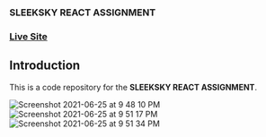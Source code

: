 ### SLEEKSKY REACT ASSIGNMENT

### [Live Site](https://frosty-newton-789104.netlify.app/)

## Introduction
This is a code repository for the **SLEEKSKY REACT ASSIGNMENT**. 


![Screenshot 2021-06-25 at 9 48 10 PM](https://user-images.githubusercontent.com/76640086/123456010-fb094e80-d5ff-11eb-8a17-997623245e8a.png)
![Screenshot 2021-06-25 at 9 51 17 PM](https://user-images.githubusercontent.com/76640086/123456022-fe043f00-d5ff-11eb-9629-3abc6baad62d.png)
![Screenshot 2021-06-25 at 9 51 34 PM](https://user-images.githubusercontent.com/76640086/123456023-fe9cd580-d5ff-11eb-9c1e-02210df45403.png)




